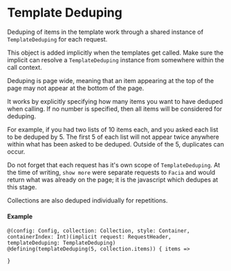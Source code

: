 # Template Deduping

Deduping of items in the template work through a shared instance of `TemplateDeduping` for each request.

This object is added implicitly when the templates get called. Make sure the implicit can resolve a `TemplateDeduping` instance from somewhere within
the call context.

Deduping is page wide, meaning that an item appearing at the top of the page may not appear at the bottom of the page.

It works by explicitly specifying how many items you want to have deduped when calling. If no number is specified, then all items will be considered
for deduping.

For example, if you had two lists of 10 items each, and you asked each list to be deduped by 5. The first 5 of each list will not appear twice
anywhere within what has been asked to be deduped. Outside of the 5, duplicates can occur.

Do not forget that each request has it's own scope of `TemplateDeduping`. At the time of writing, `show more` were separate requests to `Facia` and
would return what was already on the page; it is the javascript which dedupes at this stage.

Collections are also deduped individually for repetitions.

#### Example

```
@(config: Config, collection: Collection, style: Container, containerIndex: Int)(implicit request: RequestHeader, templateDeduping: TemplateDeduping)
@defining(templateDeduping(5, collection.items)) { items =>

}
```
